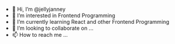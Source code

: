 - 👋 Hi, I’m @jellyjanney
- 👀 I’m interested in Frontend Programming
- 🌱 I’m currently learning React and other Frontend Programming
- 💞️ I’m looking to collaborate on ...
- 📫 How to reach me ...

<!---
jellyjanney/jellyjanney is a ✨ special ✨ repository because its `README.md` (this file) appears on your GitHub profile.
You can click the Preview link to take a look at your changes.
--->
